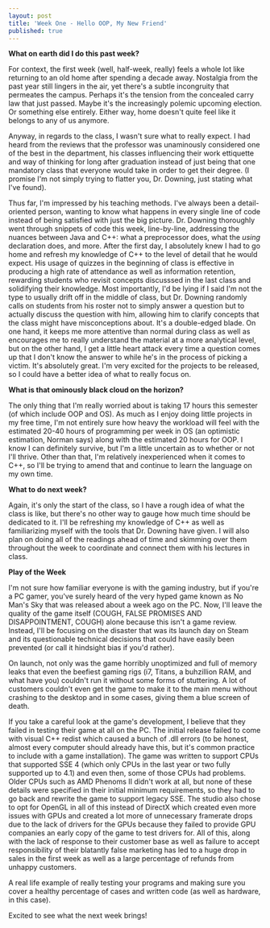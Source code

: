 ```yaml
---
layout: post
title: 'Week One - Hello OOP, My New Friend'
published: true
---
```

**What on earth did I do this past week?**

For context, the first week (well, half-week, really) feels a whole lot like returning to an old home after spending a decade away. Nostalgia from the past year still lingers in the air, yet there's a subtle incongruity that permeates the campus. Perhaps it's the tension from the concealed carry law that just passed. Maybe it's the increasingly polemic upcoming election. Or something else entirely. Either way, home doesn't quite feel like it belongs to any of us anymore.

Anyway, in regards to the class, I wasn't sure what to really expect. I had heard from the reviews that the professor was unaminously considered one of the best in the department, his classes influencing their work ettiquette and way of thinking for long after graduation instead of just being that one mandatory class that everyone would take in order to get their degree. (I promise I'm not simply trying to flatter you, Dr. Downing, just stating what I've found). 

Thus far, I'm impressed by his teaching methods. I've always been a detail-oriented person, wanting to know what happens in every single line of code instead of being satisfied with just the big picture. Dr. Downing thoroughly went through snippets of code this week, line-by-line, addressing the nuances between Java and C++: what a preprocessor does, what the *using* declaration does, and more. After the first day, I absolutely knew I had to go home and refresh my knowledge of C++ to the level of detail that he would expect. His usage of quizzes in the beginning of class is effective in producing a high rate of attendance as well as information retention, rewarding students who revisit concepts discusssed in the last class and solidifying their knowledge. Most importantly, I'd be lying if I said I'm not the type to usually drift off in the middle of class, but Dr. Downing randomly calls on students from his roster not to simply answer a question but to actually discuss the question with him, allowing him to clarify concepts that the class might have misconceptions about. It's a double-edged blade. On one hand, it keeps me more attentive than normal during class as well as encourages me to really understand the material at a more analytical level, but on the other hand, I get a little heart attack every time a question comes up that I don't know the answer to while he's in the process of picking a victim. It's absolutely great. I'm very excited for the projects to be released, so I could have a better idea of what to really focus on.

**What is that ominously black cloud on the horizon?**

The only thing that I'm really worried about is taking 17 hours this semester (of which include OOP and OS). As much as I enjoy doing little projects in my free time, I'm not entirely sure how heavy the workload will feel with the estimated 20-40 hours of programming per week in OS (an optimistic estimation, Norman says) along with the estimated 20 hours for OOP. I know I can definitely survive, but I'm a little uncertain as to whether or not I'll thrive. Other than that, I'm relatively inexperienced when it comes to C++, so I'll be trying to amend that and continue to learn the language on my own time.

**What to do next week?**

Again, it's only the start of the class, so I have a rough idea of what the class is like, but there's no other way to gauge how much time should be dedicated to it. I'll be refreshing my knowledge of C++ as well as familiarizing myself with the tools that Dr. Downing have given. I will also plan on doing all of the readings ahead of time and skimming over them throughout the week to coordinate and connect them with his lectures in class. 

**Play of the Week**

I'm not sure how familiar everyone is with the gaming industry, but if you're a PC gamer, you've surely heard of the very hyped game known as No Man's Sky that was released about a week ago on the PC. Now, I'll leave the quality of the game itself (COUGH, FALSE PROMISES AND DISAPPOINTMENT, COUGH) alone because this isn't a game review. Instead, I'll be focusing on the disaster that was its launch day on Steam and its questionable technical decisions that could have easily been prevented (or call it hindsight bias if you'd rather).

On launch, not only was the game horribly unoptimized and full of memory leaks that even the beefiest gaming rigs (i7, Titans, a buhzillion RAM, and what have you) couldn't run it without some forms of stuttering. A lot of customers couldn't even get the game to make it to the main menu without crashing to the desktop and in some cases, giving them a blue screen of death. 

If you take a careful look at the game's development, I believe that they failed in testing their game at all on the PC. The initial release failed to come with visual C++ redist which caused a bunch of .dll errors (to be honest, almost every computer should already have this, but it's common practice to include with a game installation). The game was written to support CPUs that supported SSE 4 (which only CPUs in the last year or two fully supported up to 4.1) and even then, some of those CPUs had problems. Older CPUs such as AMD Phenoms II didn't work at all, but none of these details were specified in their initial minimum requirements, so they had to go back and rewrite the game to support legacy SSE. The studio also chose to opt for OpenGL in all of this instead of DirectX which created even more issues with GPUs and created a lot more of unnecessary framerate drops due to the lack of drivers for the GPUs because they failed to provide GPU companies an early copy of the game to test drivers for. All of this, along with the lack of response to their customer base as well as failure to accept responsibility of their blatantly false marketing has led to a huge drop in sales in the first week as well as a large percentage of refunds from unhappy customers. 

A real life example of really testing your programs and making sure you cover a healthy percentage of cases and  written code (as well as hardware, in this case).

Excited to see what the next week brings!
